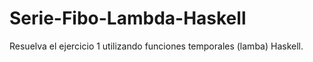 # Serie-Fibo-Lambda-Haskell
Resuelva el ejercicio 1 utilizando funciones temporales (lamba) Haskell.
